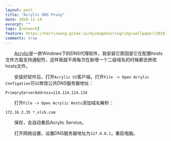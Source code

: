 ```yaml
---
layout: post
title: "Acrylic DNS Proxy"
date: 2020-12-14
excerpt: ""
tags: [network]
feature: https://harriswang.gitee.io/myimagehosting/img/wallpaper/2019-10-26.jpeg
comments: true
---
```




　　[Acrylic](http://mayakron.altervista.org/support/acrylic/Home.htm)是一款Windows下的DNS代理软件，我安装它原因是它在配置hosts文件方面支持通配符，这样我就不用每次在新增一个二级域名的时候都去修改hosts文件。

　　安装好软件后，打开`Acrylic UI`客户端，打开`File -> Open Acrylic Configation`可以修改公共DNS服务器地址：

```
PrimaryServerAddress=114.114.114.114
```

　　打开`File -> Open Acrylic Hosts`添加域名解析：

```
172.16.2.35 *.xlck.com
```

　　保存，会自动重启Acrylic Service。

　　打开网络设置，设置DNS服务器地址为`127.0.0.1`，重启电脑。

　